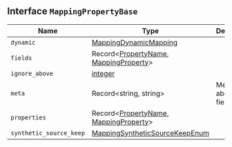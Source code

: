 ## Interface `MappingPropertyBase`

| Name | Type | Description |
| - | - | - |
| `dynamic` | [MappingDynamicMapping](./MappingDynamicMapping.md) | &nbsp; |
| `fields` | Record<[PropertyName](./PropertyName.md), [MappingProperty](./MappingProperty.md)> | &nbsp; |
| `ignore_above` | [integer](./integer.md) | &nbsp; |
| `meta` | Record<string, string> | Metadata about the field. |
| `properties` | Record<[PropertyName](./PropertyName.md), [MappingProperty](./MappingProperty.md)> | &nbsp; |
| `synthetic_source_keep` | [MappingSyntheticSourceKeepEnum](./MappingSyntheticSourceKeepEnum.md) | &nbsp; |
